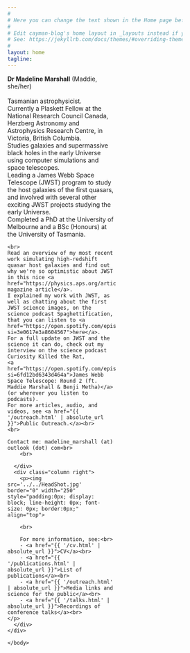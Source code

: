 ```yaml
---
#
# Here you can change the text shown in the Home page before the Latest Posts section.
#
# Edit cayman-blog's home layout in _layouts instead if you wanna make some changes
# See: https://jekyllrb.com/docs/themes/#overriding-theme-defaults
#
layout: home
tagline:
---
```



<head>
<meta name="viewport" content="width=device-width, initial-scale=1">
<style>
* {
  box-sizing: border-box;
}

/* Create two equal columns that floats next to each other */
.column {
  float: left;
  padding: 10px;
}
.left {
  width: 62%;
}

.right {
  width: 38%;
}

/* Clear floats after the columns */
.row:after {
  content: "";
  display: table;
  clear: both;
}

/* Responsive layout - makes the two columns stack on top of each other instead of next to each other */
@media screen and (max-width: 600px) {
  .column {
    width: 100%;
  }
}
</style>
</head>
<body>

<div class="row">
  <div class="column left">
    <b>Dr Madeline Marshall</b> (Maddie, she/her)<br>
    <br>
    Tasmanian astrophysicist. <br>
    Currently a Plaskett Fellow at the National Research Council Canada, Herzberg Astronomy and Astrophysics Research Centre, in Victoria, British Columbia. <br>
    Studies galaxies and supermassive black holes in the early Universe using computer simulations and space telescopes.<br>
    Leading a James Webb Space Telescope (JWST) program to study the host galaxies of the first quasars,
    and involved with several other exciting JWST projects studying the early Universe. <br>
    Completed a PhD at the University of Melbourne and a BSc (Honours) at the University of Tasmania. <br>

    <br>
    Read an overview of my most recent work simulating high-redshift quasar host galaxies and find out why we're so optimistic about JWST in this nice <a href="https://physics.aps.org/articles/v15/24">Physics magazine article</a>.
    I explained my work with JWST, as well as chatting about the first JWST science images, on the science podcast Spaghettification, that you can listen to <a href="https://open.spotify.com/episode/47AxjutjJLLFTrJ61AmMBX?si=3e0617e3a8604567">here</a>.
    For a full update on JWST and the science it can do, check out my interview on the science podcast Curiosity Killed the Rat,
    <a href="https://open.spotify.com/episode/5Ose43slYAtAeFlWiEW4Iy?si=6fd12bd6343d464a">James Webb Space Telescope: Round 2 (ft. Maddie Marshall & Benji Metha)</a> (or wherever you listen to podcasts).
    For more articles, audio, and videos, see <a href="{{ '/outreach.html' | absolute_url }}">Public Outreach.</a><br>
    <br>

    Contact me: madeline_marshall (at) outlook (dot) com<br>
        <br>

      </div>
      <div class="column right">
        <p><img src='../../HeadShot.jpg' border="0" width="250" style="padding:0px; display: block; line-height: 0px; font-size: 0px; border:0px;" align="top">

        <br>

        For more information, see:<br>
        - <a href="{{ '/cv.html' | absolute_url }}">CV</a><br>
        - <a href="{{ '/publications.html' | absolute_url }}">List of publications</a><br>
        - <a href="{{ '/outreach.html' | absolute_url }}">Media links and science for the public</a><br>
        - <a href="{{ '/talks.html' | absolute_url }}">Recordings of conference talks</a><br>
    </p>
      </div>
    </div>

    </body>
